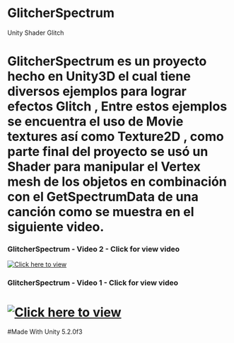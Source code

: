 # GlitcherSpectrum
Unity Shader Glitch

GlitcherSpectrum es un proyecto hecho en Unity3D el cual tiene diversos ejemplos para lograr efectos Glitch , Entre estos ejemplos se encuentra el uso de Movie textures así como Texture2D , como parte final del proyecto se usó un Shader para manipular el Vertex mesh de los objetos en combinación con el GetSpectrumData de una canción como se muestra en el siguiente video. 
=================
### GlitcherSpectrum - Video 2 - Click for view video
[![Click here to view](http://i.imgur.com/huIBJFR.png)](https://www.youtube.com/watch?v=1wfHH9bN0VE&feature=youtu.be)
### GlitcherSpectrum - Video 1 - Click for view video
[![Click here to view](http://i.imgur.com/rgjewFW.png?1)](https://www.youtube.com/watch?v=5F1qsYyjvpk&feature=youtu.be)
=================
#Made With Unity 5.2.0f3
